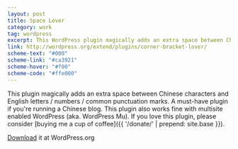 ```yaml
---
layout: post
title: Space Lover
category: work
tag: wordpress
excerpt: This WordPress plugin magically adds an extra space between Chinese characters and English letters / numbers / common punctuation marks
link: http://wordpress.org/extend/plugins/corner-bracket-lover/
scheme-text: "#000"
scheme-link: "#ca3921"
scheme-hover: "#f00"
scheme-code: "#ffe000"
---
```


This plugin magically adds an extra space between Chinese characters and English letters / numbers / common punctuation marks. A must-have plugin if you're running a Chinese blog. This plugin also works fine with multisite enabled WordPress (aka. WordPress Mu). If you love this plugin, please consider [buying me a cup of coffee]({{ '/donate/' | prepend: site.base }}).

<p class="download"><a href="http://wordpress.org/plugins/space-lover/">Download</a> it at WordPress.org</p>
